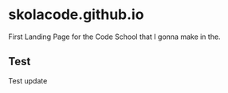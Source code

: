 # skolacode.github.io
First Landing Page for the Code School that I gonna make in the.

## Test
Test update
